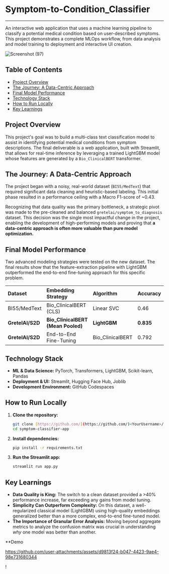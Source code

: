 # Symptom-to-Condition_Classifier
---
An interactive web application that uses a machine learning pipeline to classify a potential medical condition based on user-described symptoms. This project demonstrates a complete MLOps workflow, from data analysis and model training to deployment and interactive UI creation.

![Screenshot (97)](https://github.com/user-attachments/assets/183952c1-d23d-4301-9c6e-c62140ec880e)

## Table of Contents
- [Project Overview](#project-overview)
- [The Journey: A Data-Centric Approach](#the-journey-a-data-centric-approach)
- [Final Model Performance](#final-model-performance)
- [Technology Stack](#technology-stack)
- [How to Run Locally](#how-to-run-locally)
- [Key Learnings](#key-learnings)

## Project Overview

This project's goal was to build a multi-class text classification model to assist in identifying potential medical conditions from symptom descriptions. The final deliverable is a web application, built with Streamlit, that allows for real-time inference by leveraging a trained LightGBM model whose features are generated by a `Bio_ClinicalBERT` transformer.

## The Journey: A Data-Centric Approach

The project began with a noisy, real-world dataset (`BI55/MedText`) that required significant data cleaning and heuristic-based labeling. This initial phase resulted in a performance ceiling with a Macro F1-score of ~0.43.

Recognizing that data quality was the primary bottleneck, a strategic pivot was made to the pre-cleaned and balanced `gretelai/symptom_to_diagnosis` dataset. This decision was the single most impactful change in the project, enabling the development of high-performing models and proving that **a data-centric approach is often more valuable than pure model optimization.**

## Final Model Performance

Two advanced modeling strategies were tested on the new dataset. The final results show that the feature-extraction pipeline with LightGBM outperformed the end-to-end fine-tuning approach for this specific problem.

| **Dataset** | **Embedding Strategy** | **Algorithm** | **Accuracy** | **Macro F1** |
| :--------------- | :------------------------------- | :----------------- | :----------- | :----------- |
| BI55/MedText     | Bio_ClinicalBERT (CLS)           | Linear SVC         | 0.46         | 0.43         |
| **GretelAI/S2D** | **Bio_ClinicalBERT (Mean Pooled)** | **LightGBM** | **0.835** | **0.834** |
| **GretelAI/S2D** | End-to-End Fine-Tuning           | Bio_ClinicalBERT   | 0.792        | 0.764        |


## Technology Stack

- **ML & Data Science:** PyTorch, Transformers, LightGBM, Scikit-learn, Pandas
- **Deployment & UI:** Streamlit, Hugging Face Hub, Joblib
- **Development Environment:** GitHub Codespaces

## How to Run Locally

1.  **Clone the repository:**
    ```bash
    git clone [https://github.com/](https://github.com/)<YourUsername>/symptom-classifier-app.git
    cd symptom-classifier-app
    ```

2.  **Install dependencies:**
    ```bash
    pip install -r requirements.txt
    ```

3.  **Run the Streamlit app:**
    ```bash
    streamlit run app.py
    ```

## Key Learnings

- **Data Quality is King:** The switch to a clean dataset provided a >40% performance increase, far exceeding any gains from model tuning.
- **Simplicity Can Outperform Complexity:** On this dataset, a well-regularized classical model (LightGBM) using high-quality embeddings generalized better than a more complex, end-to-end fine-tuned model.
- **The Importance of Granular Error Analysis:** Moving beyond aggregate metrics to analyze the confusion matrix was crucial in understanding *why* one model was better than another.

**Demo

https://github.com/user-attachments/assets/d9813f24-b047-4423-9ae4-98e731680344


!
